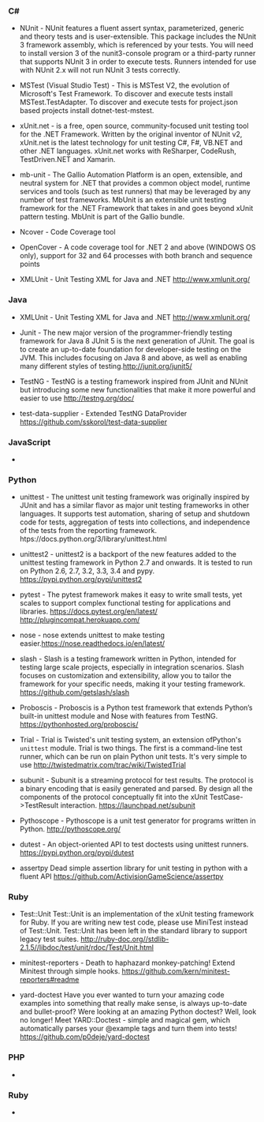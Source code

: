 ### C# 
* NUnit - NUnit features a fluent assert syntax, parameterized, generic and theory tests and is user-extensible.
This package includes the NUnit 3 framework assembly, which is referenced by your tests. You will need to install version 3 of the nunit3-console program or a third-party runner that supports NUnit 3 in order to execute tests. Runners intended for use with NUnit 2.x will not run NUnit 3 tests correctly.

* MSTest (Visual Studio Test) - This is MSTest V2, the evolution of Microsoft's Test Framework.
To discover and execute tests install MSTest.TestAdapter. 
To discover and execute tests for project.json based projects install dotnet-test-mstest.

* xUnit.net - is a free, open source, community-focused unit testing tool for the .NET Framework. Written by the original inventor of NUnit v2, xUnit.net is the latest technology for unit testing C#, F#, VB.NET and other .NET languages. xUnit.net works with ReSharper, CodeRush, TestDriven.NET and Xamarin.

* mb-unit - The Gallio Automation Platform is an open, extensible, and neutral system for .NET that provides a common object model, runtime services and tools (such as test runners) that may be leveraged by any number of test frameworks.
MbUnit is an extensible unit testing framework for the .NET Framework that takes in and goes beyond xUnit pattern testing. MbUnit is part of the Gallio bundle.

* Ncover - Code Coverage tool

* OpenCover - A code coverage tool for .NET 2 and above (WINDOWS OS only), support for 32 and 64 processes with both branch and sequence points 

* XMLUnit - Unit Testing XML for Java and .NET http://www.xmlunit.org/

### Java 
* XMLUnit - Unit Testing XML for Java and .NET http://www.xmlunit.org/

* Junit - The new major version of the programmer-friendly testing framework for Java 8 JUnit 5 is the next generation of JUnit. The goal is to create an up-to-date foundation for developer-side testing on the JVM. This includes focusing on Java 8 and above, as well as enabling many different styles of testing.http://junit.org/junit5/

* TestNG - TestNG is a testing framework inspired from JUnit and NUnit but introducing some new functionalities that make it more powerful and easier to use http://testng.org/doc/ 

* test-data-supplier - Extended TestNG DataProvider https://github.com/sskorol/test-data-supplier

### JavaScript 
*

### Python 
* unittest - The unittest unit testing framework was originally inspired by JUnit and has a similar flavor as major unit testing frameworks in other languages. It supports test automation, sharing of setup and shutdown code for tests, aggregation of tests into collections, and independence of the tests from the reporting framework. htps://docs.python.org/3/library/unittest.html

* unittest2 - unittest2 is a backport of the new features added to the unittest testing framework in Python 2.7 and onwards. It is tested to run on Python 2.6, 2.7, 3.2, 3.3, 3.4 and pypy. https://pypi.python.org/pypi/unittest2

* pytest - The pytest framework makes it easy to write small tests, yet scales to support complex functional testing for applications and libraries. https://docs.pytest.org/en/latest/
http://plugincompat.herokuapp.com/

* nose - nose extends unittest to make testing easier.https://nose.readthedocs.io/en/latest/

* slash - Slash is a testing framework written in Python, intended for testing large scale projects, especially in integration scenarios. Slash focuses on customization and extensibility, allow you to tailor the framework for your specific needs, making it your testing framework. https://github.com/getslash/slash

* Proboscis - Proboscis is a Python test framework that extends Python’s built-in unittest module and Nose with features from TestNG. https://pythonhosted.org/proboscis/

* Trial - Trial is Twisted's unit testing system, an extension of ​Python's `unittest` module.
Trial is two things. The first is a command-line test runner, which can be run on plain Python unit tests. It's very simple to use http://twistedmatrix.com/trac/wiki/TwistedTrial

* subunit - Subunit is a streaming protocol for test results. The protocol is a binary encoding that is easily generated and parsed. By design all the components of the protocol conceptually fit into the xUnit TestCase->TestResult interaction. https://launchpad.net/subunit

* Pythoscope - Pythoscope is a unit test generator for programs written in Python. http://pythoscope.org/

* dutest - An object-oriented API to test doctests using unittest runners. https://pypi.python.org/pypi/dutest

* assertpy Dead simple assertion library for unit testing in python with a fluent API  https://github.com/ActivisionGameScience/assertpy

### Ruby 
* Test::Unit Test::Unit is an implementation of the xUnit testing framework for Ruby.
If you are writing new test code, please use MiniTest instead of Test::Unit.
Test::Unit has been left in the standard library to support legacy test suites. http://ruby-doc.org//stdlib-2.1.5//libdoc/test/unit/rdoc/Test/Unit.html

* minitest-reporters - Death to haphazard monkey-patching! Extend Minitest through simple hooks. https://github.com/kern/minitest-reporters#readme 

* yard-doctest Have you ever wanted to turn your amazing code examples into something that really make sense, is always up-to-date and bullet-proof? Were looking at an amazing Python doctest? Well, look no longer!
Meet YARD::Doctest - simple and magical gem, which automatically parses your @example tags and turn them into tests! https://github.com/p0deje/yard-doctest

### PHP 
*

### Ruby 
*
